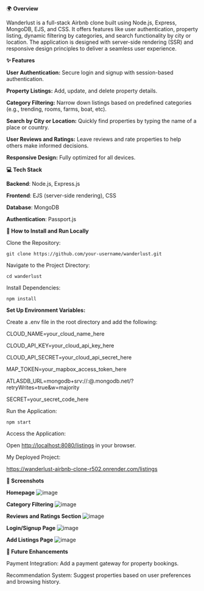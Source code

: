 🌍 **Overview**

Wanderlust is a full-stack Airbnb clone built using Node.js, Express, MongoDB, EJS, and CSS. 
It offers features like user authentication, property listing, dynamic filtering by categories, and search functionality by city or location. 
The application is designed with server-side rendering (SSR) and responsive design principles to deliver a seamless user experience.



**✨ Features**

**User Authentication:** Secure login and signup with session-based authentication.

**Property Listings:** Add, update, and delete property details.

**Category Filtering:** Narrow down listings based on predefined categories (e.g., trending, rooms, farms, boat, etc).

**Search by City or Location:** Quickly find properties by typing the name of a place or country.

**User Reviews and Ratings:** Leave reviews and rate properties to help others make informed decisions.

**Responsive Design:** Fully optimized for all devices.



**💻 Tech Stack**

**Backend**: Node.js, Express.js

**Frontend**: EJS (server-side rendering), CSS

**Database**: MongoDB

**Authentication**: Passport.js



**🚀 How to Install and Run Locally**

Clone the Repository:

```git clone https://github.com/your-username/wanderlust.git```

Navigate to the Project Directory:

```cd wanderlust```

Install Dependencies:

```npm install```

**Set Up Environment Variables:**

Create a .env file in the root directory and add the following:

CLOUD_NAME=your_cloud_name_here

CLOUD_API_KEY=your_cloud_api_key_here

CLOUD_API_SECRET=your_cloud_api_secret_here

MAP_TOKEN=your_mapbox_access_token_here

ATLASDB_URL=mongodb+srv://<username>:<password>@<cluster-name>.mongodb.net/<database-name>?retryWrites=true&w=majority

SECRET=your_secret_code_here

Run the Application:

```npm start``` 

Access the Application:

Open [http://localhost:8080/listings](url) in your browser.

My Deployed Project:

[https://wanderlust-airbnb-clone-r502.onrender.com/listings
](url)



**📸 Screenshots**

**Homepage**
![image](https://github.com/user-attachments/assets/07df0629-7c01-4a40-953d-1d88910f217d)

**Category Filtering**
![image](https://github.com/user-attachments/assets/2f1a5d63-8c9e-4f12-94ef-75b54d534842)

**Reviews and Ratings Section**
![image](https://github.com/user-attachments/assets/b7fd9713-2855-446e-a2f7-e8e156c035bb)

**Login/Signup Page**
![image](https://github.com/user-attachments/assets/693344ea-ed76-46d2-b58c-a66857fcc6d9)

**Add Listings Page**
![image](https://github.com/user-attachments/assets/112c2279-c297-470f-b46d-5c6e57135386)



**🌟 Future Enhancements**

Payment Integration: Add a payment gateway for property bookings.

Recommendation System: Suggest properties based on user preferences and browsing history.
